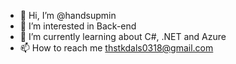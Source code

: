 - 👋 Hi, I’m @handsupmin
- 👀 I’m interested in Back-end
- 🌱 I’m currently learning about C#, .NET and Azure
- 📫 How to reach me thstkdals0318@gmail.com

<!---
handsupmin/handsupmin is a ✨ special ✨ repository because its `README.md` (this file) appears on your GitHub profile.
You can click the Preview link to take a look at your changes.
--->
